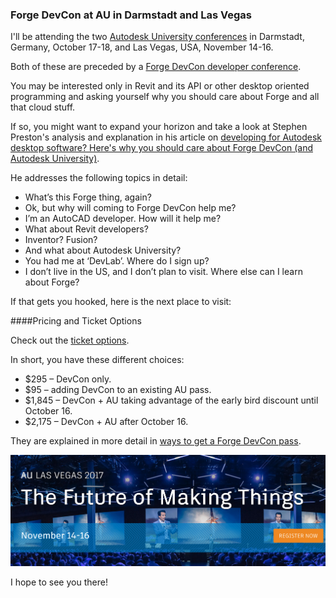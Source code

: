 <head>
<meta http-equiv="Content-Type" content="text/html; charset=utf-8">
<link rel="stylesheet" type="text/css" href="bc.css">
<!--
<script src="run_prettify.js" type="text/javascript"></script>
<script src="https://google-code-prettify.googlecode.com/svn/loader/run_prettify.js" type="text/javascript"></script>
-->
<script src="https://cdn.rawgit.com/google/code-prettify/master/loader/run_prettify.js" type="text/javascript"></script>
</head>

<!---

 #RevitAPI @AutodeskRevit #bim #dynamobim @AutodeskForge #ForgeDevCon 

I'll be attending the two Autodesk University conferences in Darmstadt, Germany, October 17-18, and Las Vegas, USA, November 14-16.
Both of these are preceded by a Forge DevCon developer conference.
You may be interested only in Revit and its API or other desktop oriented programming and asking yourself why you should care about Forge and all that cloud stuff.
If so, you might want to expand your horizon and take a look at Stephen Preston's analysis and explanation in his article
on 'developing for Autodesk desktop software? Here's why you should care about Forge DevCon (and Autodesk University)'...

--->

### Forge DevCon at AU in Darmstadt and Las Vegas

I'll be attending the
two [Autodesk University conferences](http://au.autodesk.com) in
Darmstadt, Germany, October 17-18, and Las Vegas, USA, November 14-16.

Both of these are preceded by a [Forge DevCon developer conference](https://forge.autodesk.com/devcon-2017).

You may be interested only in Revit and its API or other desktop oriented programming and asking yourself why you should care about Forge and all that cloud stuff.

If so, you might want to expand your horizon and take a look at Stephen Preston's analysis and explanation in his article
on [developing for Autodesk desktop software? Here's why you should care about Forge DevCon (and Autodesk University)](https://forge.autodesk.com/blog/developing-autodesk-desktop-software-heres-why-you-should-care-about-forge-devcon-and-autodesk).

He addresses the following topics in detail:

- What’s this Forge thing, again?
- Ok, but why will coming to Forge DevCon help me?
- I’m an AutoCAD developer. How will it help me?
- What about Revit developers?
- Inventor? Fusion?
- And what about Autodesk University?
- You had me at ‘DevLab’. Where do I sign up?
- I don’t live in the US, and I don’t plan to visit. Where else can I learn about Forge?

If that gets you hooked, here is the next place to visit:

####<a name="3"></a>Pricing and Ticket Options

Check out the [ticket options](https://forge.autodesk.com/blog/ways-get-forge-devcon-pass).

In short, you have these different choices:

- $295 &ndash; DevCon only.
- $95 &ndash; adding DevCon to an existing AU pass.
- $1,845 &ndash; DevCon + AU taking advantage of the early bird discount until October 16.
- $2,175 &ndash; DevCon + AU after October 16.

They are explained in more detail
in [ways to get a Forge DevCon pass](https://forge.autodesk.com/blog/ways-get-forge-devcon-pass).

<center>
<img src="img/au_las_vegas_2017.png" alt="AU Las Vegas 2017" width="1006"/>
</center>

I hope to see you there!
